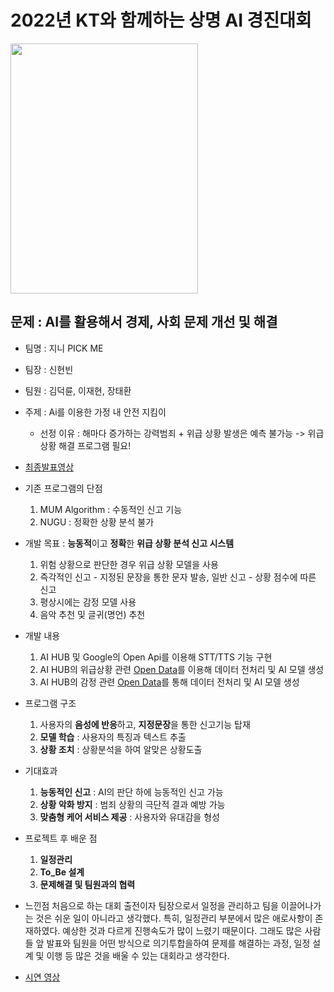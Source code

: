 # 2022년 KT와 함께하는 상명 AI 경진대회

<img src="https://github.com/JHyun0302/2022_AI_Contest/assets/60764632/e53aabca-f803-40f8-a24e-d5c70470959d"  width="300" height="400">

## 문제 : AI를 활용해서 경제, 사회 문제 개선 및 해결

- 팀명 : 지니 PICK ME
- 팀장 : 신현빈
- 팀원 : 김덕륜, 이재현, 장태환
- 주제 : Ai를 이용한 가정 내 안전 지킴이
    - 선정 이유 : 해마다 증가하는 강력범죄 + 위급 상황 발생은 예측 불가능 -> 위급 상황 해결 프로그램 필요!

- [최종발표영상](https://www.youtube.com/watch?v=glDVWtJKXDs&list=PL-FC0SY-VRF6jXcQQkp-W2bsvuRQSWuNm&index=6)

- 기존 프로그램의 단점
    1. MUM Algorithm : 수동적인 신고 기능
    2. NUGU : 정확한 상황 분석 불가

- 개발 목표 : **능동적**이고 **정확**한 **위급 상황 분석 신고 시스템**
    1. 위험 상황으로 판단한 경우 위급 상황 모델을 사용
    2. 즉각적인 신고 - 지정된 문장을 통한 문자 발송, 일반 신고 - 상황 점수에 따른 신고
    3. 평상시에는 감정 모델 사용
    4. 음악 추천 및 글귀(명언) 추천

- 개발 내용
    1. AI HUB 및 Google의 Open Api를 이용해 STT/TTS 기능 구현
    2. AI HUB의 위급상황 관련 [Open Data](https://www.aihub.or.kr/aihubdata/data/view.do?currMenu=115&topMenu=100&aihubDataSe=realm&dataSetSn=170)를 이용해 데이터 전처리 및 AI 모델 생성 
    3. AI HUB의 감정 관련 [Open Data](https://aihub.or.kr/aihubdata/data/view.do?currMenu=115&topMenu=100&aihubDataSe=realm&dataSetSn=86)를 통해 데이터 전처리 및 AI 모델 생성

- 프로그램 구조
    1. 사용자의 **음성에 반응**하고, **지정문장**을 통한 신고기능 탑재
    2. **모델 학습** : 사용자의 특징과 텍스트 추출
    3. **상황 조치** : 상황분석을 하여 알맞은 상황도출 

- 기대효과
    1. **능동적인 신고** : AI의 판단 하에 능동적인 신고 가능
    2. **상황 악화 방지** : 범죄 상황의 극단적 결과 예방 가능
    3. **맞춤형 케어 서비스 제공** : 사용자와 유대감을 형성

 - 프로젝트 후 배운 점
    1. **일정관리**
    2. **To_Be 설계**
    3. **문제해결 및 팀원과의 협력**

 - 느낀점
   처음으로 하는 대회 출전이자 팀장으로서 일정을 관리하고 팀을 이끌어나가는 것은 쉬운 일이 아니라고 생각했다.
   특히, 일정관리 부분에서 많은 애로사항이 존재하였다. 예상한 것과 다르게 진행속도가 많이 느렸기 때문이다.
   그래도 많은 사람들 앞 발표와 팀원을 어떤 방식으로 의기투합을하여 문제를 해결하는 과정, 일정 설계 및 이행 등 많은 것을 배울 수 있는 대회라고 생각한다.



   


  
    


- [시연 영상](https://github.com/JHyun0302/2022_AI_Contest/assets/60764632/5e000bb3-2bed-474a-8452-94ab90245402)
  
